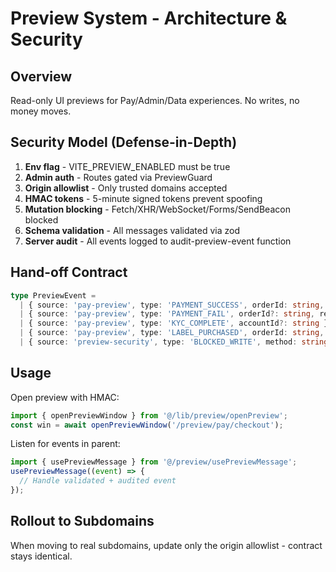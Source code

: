 # Preview System - Architecture & Security

## Overview
Read-only UI previews for Pay/Admin/Data experiences. No writes, no money moves.

## Security Model (Defense-in-Depth)
1. **Env flag** - VITE_PREVIEW_ENABLED must be true
2. **Admin auth** - Routes gated via PreviewGuard
3. **Origin allowlist** - Only trusted domains accepted
4. **HMAC tokens** - 5-minute signed tokens prevent spoofing
5. **Mutation blocking** - Fetch/XHR/WebSocket/Forms/SendBeacon blocked
6. **Schema validation** - All messages validated via zod
7. **Server audit** - All events logged to audit-preview-event function

## Hand-off Contract

```typescript
type PreviewEvent =
  | { source: 'pay-preview', type: 'PAYMENT_SUCCESS', orderId: string, intentId?: string }
  | { source: 'pay-preview', type: 'PAYMENT_FAIL', orderId?: string, reason?: string }
  | { source: 'pay-preview', type: 'KYC_COMPLETE', accountId?: string }
  | { source: 'pay-preview', type: 'LABEL_PURCHASED', orderId: string, carrier?: string, tracking?: string }
  | { source: 'preview-security', type: 'BLOCKED_WRITE', method: string, url?: string }
```

## Usage

Open preview with HMAC:
```typescript
import { openPreviewWindow } from '@/lib/preview/openPreview';
const win = await openPreviewWindow('/preview/pay/checkout');
```

Listen for events in parent:
```typescript
import { usePreviewMessage } from '@/preview/usePreviewMessage';
usePreviewMessage((event) => {
  // Handle validated + audited event
});
```

## Rollout to Subdomains
When moving to real subdomains, update only the origin allowlist - contract stays identical.
